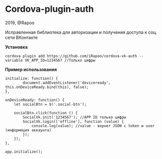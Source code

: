 # Cordova-plugin-auth

2019, @Rapoo

Исправленная библиотека для авторизации и получения доступа к соц. сети ВКонтакте

**Установка**

    cordova plugin add https://github.com/iRapoo/cordova-vk-auth --variable VK_APP_ID=1234567 //Только цифры

**Пример использования**

    initialize: function() {
            document.addEventListener('deviceready', this.onDeviceReady.bind(this), false);
    },

    onDeviceReady: function() {
        let socialBtn = $('.social-btn');

        socialBtn.click(function () {
            SocialVk.init('1234567'); //APP ID только цифры
            SocialVk.login(['offline'], function (value) {
                console.log(value); //value - вернет JSON с token и user (информация аккаунта)
            });
        });
    },

    app.initialize();